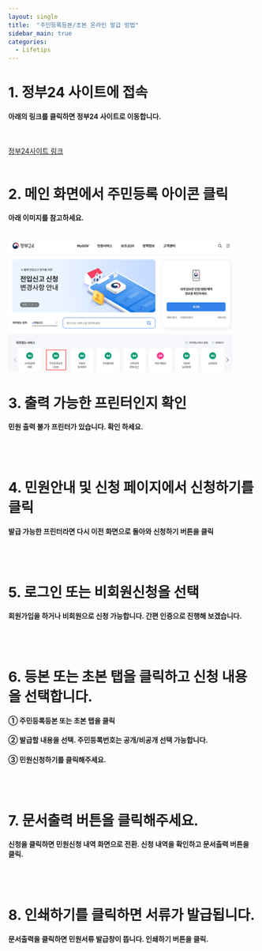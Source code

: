 ```yaml
---
layout: single
title:  "주민등록등본/초본 온라인 발급 방법"
sidebar_main: true
categories:
  - Lifetips
---
```


#  1. 정부24 사이트에 접속
#### 아래의 링크를 클릭하면 정부24 사이트로 이동합니다.
<br>

[정부24사이트 링크](https://www.gov.kr/portal/main/nologin)
<br>
<br>

# 2. 메인 화면에서 주민등록 아이콘 클릭
#### 아래 이미지를 참고하세요.
<br>
<img src="/assets/images/RegistrationCertificate_20240614/img1.png" width="90%" height="90%" title="주민등록아이콘"/>

# 3. 출력 가능한 프린터인지 확인
#### 민원 출력 불가 프린터가 있습니다. 확인 하세요.
<br>
<br>

# 4. 민원안내 및 신청 페이지에서 신청하기를 클릭
#### 발급 가능한 프린터라면 다시 이전 화면으로 돌아와 신청하기 버튼을 클릭
<br>
<br>

# 5. 로그인 또는 비회원신청을 선택
#### 회원가입을 하거나 비회원으로 신청 가능합니다. 간편 인증으로 진행해 보겠습니다.
<br>
<br>

# 6. 등본 또는 초본 탭을 클릭하고 신청 내용을 선택합니다.
#### ① 주민등록등본 또는 초본 탭을 클릭
#### ② 발급할 내용을 선택. 주민등록번호는 공개/비공개 선택 가능합니다.
#### ③ 민원신청하기를 클릭해주세요.
<br>
<br>

# 7. 문서출력 버튼을 클릭해주세요.
#### 신청을 클릭하면 민원신청 내역 화면으로 전환. 신청 내역을 확인하고 문서출력 버튼을 클릭.
<br>
<br>

# 8. 인쇄하기를 클릭하면 서류가 발급됩니다.
#### 문서출력을 클릭하면 민원서류 발급창이 뜹니다. 인쇄하기 버튼을 클릭. 


